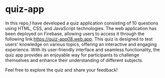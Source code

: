 # quiz-app


In this repo,I have developed a quiz application consisting of 10 questions using HTML, CSS, and JavaScript technologies. The web application has been deployed on Firebase, allowing users to access it through the following link:https://quiz-app08.web.app. This quiz is designed to test users' knowledge on various topics, offering an interactive and engaging experience. With its user-friendly interface and seamless functionality, the quiz app provides an enjoyable way for participants to challenge themselves and enhance their understanding of different subjects.

Feel free to explore the quiz and share your feedback!
